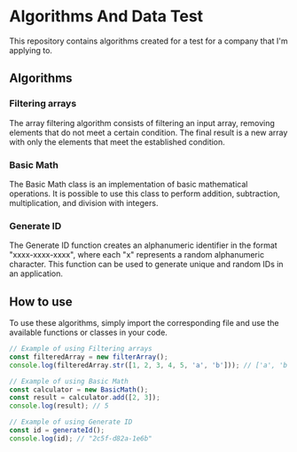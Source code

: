 # Algorithms And Data Test

This repository contains algorithms created for a test for a company that I'm applying to.

## Algorithms

### Filtering arrays

The array filtering algorithm consists of filtering an input array, removing elements that do not meet a certain condition. The final result is a new array with only the elements that meet the established condition.

### Basic Math

The Basic Math class is an implementation of basic mathematical operations. It is possible to use this class to perform addition, subtraction, multiplication, and division with integers.

### Generate ID

The Generate ID function creates an alphanumeric identifier in the format "xxxx-xxxx-xxxx", where each "x" represents a random alphanumeric character. This function can be used to generate unique and random IDs in an application.

## How to use

To use these algorithms, simply import the corresponding file and use the available functions or classes in your code.

```javascript
// Example of using Filtering arrays
const filteredArray = new filterArray();
console.log(filteredArray.str([1, 2, 3, 4, 5, 'a', 'b'])); // ['a', 'b']

// Example of using Basic Math
const calculator = new BasicMath();
const result = calculator.add([2, 3]);
console.log(result); // 5

// Example of using Generate ID
const id = generateId();
console.log(id); // "2c5f-d82a-1e6b"
